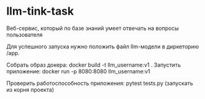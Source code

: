 # llm-tink-task
Веб-сервис, который по базе знаний умеет отвечать на вопросы пользователя

Для успешного запуска нужно положить файл llm-модели в диркеторию /app.

Собрать образ докера: docker build -t llm_username:v1 .
Запустить приложение: docker run -p 8080:8080 llm_username:v1

Проверить работоспособность приложения: pytest tests.py (запускать из корня проекта)

